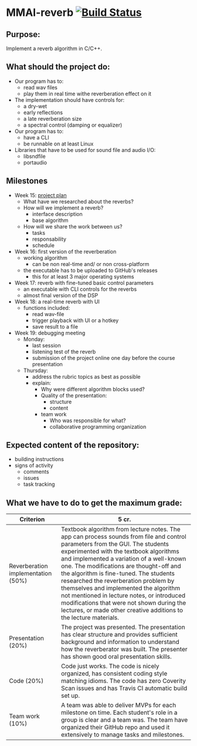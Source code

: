 # MMAI-reverb [![Build Status](https://travis-ci.org/straend/MMAI-reverb.svg?branch=master)](https://travis-ci.org/straend/MMAI-reverb)

## Purpose:
Implement a reverb algorithm in C/C++.

## What should the project do:
* Our program has to:
    * read wav files
    * play them in real time withe reverberation effect on it
* The implementation should have controls for:
    * a dry-wet
    * early reflections
    * a late reverberation size
    * a spectral control (damping or equalizer)
* Our program has to:
    * have a CLI
    * be runnable on at least Linux
* Libraries that have to be used for sound file and audio I/O:
    * libsndfile
    * portaudio
    
## Milestones
* Week 15: [project plan](https://github.com/straend/MMAI-reverb/blob/master/docs/milestone1.md)
  * What have we researched about the reverbs?
  * How will we implement a reverb?
    * interface description
    * base algorithm
  * How will we share the work between us?
    * tasks
    * responsability
    * schedule   
 * Week 16: first version of the reverberation
    * working algorithm
       * can be non real-time and/ or non cross-platform
    * the executable has to be uploaded to GitHub's releases
       * this for at least 3 major operating systems
 * Week 17: reverb with fine-tuned basic control parameters
    * an executable with CLI controls for the reverbs
    * almost final version of the DSP
 * Week 18: a real-time reverb with UI
    * functions included:
      * read wav-file
      * trigger playback with UI or a hotkey
      * save result to a file
  * Week 19: debugging meeting
    * Monday:
      * last session
      * listening test of the reverb
      * submission of the project online one day before the course presentation
    * Thursday:
      * address the rubric topics as best as possible
      * explain:
        * Why were different algorithm blocks used?
        * Quality of the presentation:
          * structure
          * content
        * team work
          * Who was responsible for what?
          * collaborative programming organization

## Expected content of the repository:
  * building instructions
  * signs of activity
    * comments
    * issues
    * task tracking
    
## What we have to do to get the maximum grade:
Criterion | 5 cr.
--------- | ------
Reverberation implementation (50%) | Textbook algorithm from lecture notes. The app can process sounds from file and control parameters from  the GUI. The students experimented with the textbook algorithms and implemented a variation of a well-known one. The modifications are thought-off and the algorithm is fine-tuned. The students researched the reverberation problem by themselves and implemented the algorithm not mentioned in lecture notes, or introduced modifications that were not shown during the lectures, or made other creative additions to the lecture materials.
Presentation (20%) | The project was presented. The presentation has clear structure and provides sufficient background and information to understand how the reverberator was built. The presenter has shown good oral presentation skills.
Code (20%) | Code just works. The code is nicely organized, has consistent coding style matching idioms. The code has zero Coverity Scan issues and has Travis CI automatic build set up.
Team work (10%) | A team was able to deliver MVPs for each milestone on time. Each student's role in a group is clear and a team was. The team have organized their GitHub repo and used it extensively to manage tasks and milestones.
